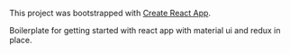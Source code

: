 This project was bootstrapped with [Create React App](https://github.com/facebook/create-react-app).

Boilerplate for getting started with react app with material ui and redux in place.<br>